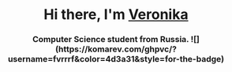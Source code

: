 <h1 align="center">Hi there, I'm <a href="https://github.com/fvrrrf" target="_blank">Veronika</a>
<h3 align="center">Computer Science student from Russia.</a> ![](https://komarev.com/ghpvc/?username=fvrrrf&color=4d3a31&style=for-the-badge)
